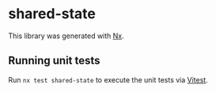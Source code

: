 # shared-state

This library was generated with [Nx](https://nx.dev).

## Running unit tests

Run `nx test shared-state` to execute the unit tests via [Vitest](https://vitest.dev/).
